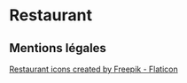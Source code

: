 # Restaurant

## Mentions légales

<a href="https://www.flaticon.com/free-icons/restaurant" title="restaurant icons">Restaurant icons created by Freepik - Flaticon</a>
